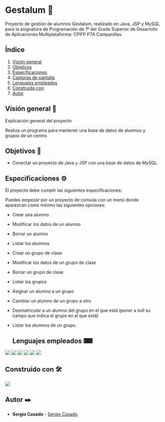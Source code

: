 # Gestalum 🧰

Proyecto de gestión de alumnos Gestalum, realizado en Java, JSP y MySQL para la asignatura de Programación de 1º del Grado Superior de Desarrollo de Aplicaciones Multiplataforma: CPIFP PTA Campanillas.

## Índice

1. [Visión general](#visión-general-)
2. [Objetivos](#objetivos-)
3. [Especificaciones](#especificaciones-)
4. [Capturas de pantalla](#capturas-de-pantalla-)
5. [Lenguajes empleados](#lenguajes-empleados-)
6. [Construido con](#construido-con-%EF%B8%8F)
7. [Autor](#autor-%EF%B8%8F)

## Visión general 👀

Explicación general del proyecto

Realiza un programa para mantener una base de datos de alumnos y grupos de un centro. 

## Objetivos 🏁

- Conectar un proyecto de Java y JSP con una base de datos de MySQL.

## Especificaciones ⚙

El proyecto debe cumplir las siguientes especificaciones:

Puedes empezar por un proyecto de consola con un menú donde aparezcan como mínimo las siguientes opciones:
- Crear una alumno
- Modificar los datos de un alumno
- Borrar un alumno
- Listar los alumnos
- Crear un grupo de clase
- Modificar los datos de un grupo de clase
- Borrar un grupo de clase
- Listar los grupos
- Asignar un alumno a un grupo
- Cambiar un alumno de un grupo a otro
- Desmatricular a un alumno del grupo en el que está (poner a null su campo que indica el grupo en el que está)
- Listar los alumnos de un grupo.

  ## Lenguajes empleados ⌨

<img src="https://img.shields.io/badge/-HTML5-014267?logo=html5&style=for-the-badge"> <img src="https://img.shields.io/badge/-CSS3-014267?logo=css3&style=for-the-badge"> <img src="https://img.shields.io/badge/-Java-014267?style=for-the-badge"> <img src="https://img.shields.io/badge/-JSP-014267?style=for-the-badge"> <img src="https://img.shields.io/badge/-MySQL-014267?logo=mysql&style=for-the-badge"> <img src="https://img.shields.io/badge/-Bootstrap-014267?logo=bootstrap&style=for-the-badge">

## Construido con 🛠️

<img src="https://img.shields.io/badge/-Visual Studio Code-0273b4?logo=visualstudiocode&style=for-the-badge">

## Autor ✒️

- **Sergio Casado** - [Sergio Casado](https://github.com/Togira17)
